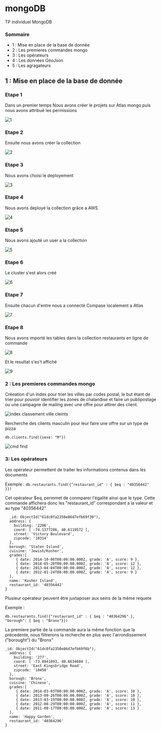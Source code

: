 # mongoDB
TP individuel MongoDB

### Sommaire

- 1 : Mise en place de la base de donnée
- 2 : Les premieres commandes mongo
- 3 : Les opérateurs
- 4 : Les données GéoJson
- 5 : Les agragateurs

## 1 : Mise en place de la base de donnée

### Etape 1

Dans un premier temps Nous avons créer le projets sur Atlas mongo puis nous avons attribué les permissions

![1](https://user-images.githubusercontent.com/63167717/148780501-720cc1cc-e972-4ec7-9c6f-0bc0a77d3087.JPG)

### Etape 2

Ensuite nous avons créer la collection

![2](https://user-images.githubusercontent.com/63167717/148780746-c4d37de2-c6f7-4f4b-bde9-f4e0ab05a1e0.JPG)

### Etape 3

Nous avons choisi le deployement

![3](https://user-images.githubusercontent.com/63167717/148780900-7e3c0e6d-cf3b-4526-bbdf-b3f402d61243.JPG)

### Etape 4

Nous avons deployé la collection grâce a AWS

![4](https://user-images.githubusercontent.com/63167717/148780993-96ab6522-76c4-4d56-ab73-37c16e8ba7cc.JPG)

### Etape 5

Nous avons ajouté un user a la collection 

![5](https://user-images.githubusercontent.com/63167717/148781591-a2513d69-4fc6-4720-80f7-f2c16c03d9b0.JPG)

### Etape 6

Le cluster s'est alors créé

![6](https://user-images.githubusercontent.com/63167717/148781816-2cc74e5d-02e8-4843-95d6-76752ab76422.JPG)

### Etape 7

Ensuite chacun d'entre nous a connecté Compase localement a Atlas

![7](https://user-images.githubusercontent.com/63167717/148781927-feae2f97-34ed-4fd2-abe5-3a2643edb6e9.JPG)

### Etape 8

Nous avons importé les tables dans la collection restaurants en ligne de commande

![8](https://user-images.githubusercontent.com/63167717/148782166-33ae6381-93b9-4310-8e4e-8c86cf3c75bf.JPG)

Et le resultat s'es't affiché

![9](https://user-images.githubusercontent.com/63167717/148782222-ad9ef1a5-9da0-46cd-9069-2d5b6640d904.JPG)

### 2 : Les premieres commandes mongo

Créeation d'un index pour trier les villes par codes postal, le but étant de trier pour pouvoir identifier les zones de chalandise et faire un publipostage ou une campagne de mailing avec une offre pour attirer des client.

![index classement ville cleints](https://user-images.githubusercontent.com/63167717/149179145-fa58c140-5f87-43d9-86ac-3bc70d95d243.png)

Rercherche des clients masculin pour leur faire une offre sur un type de pizza 

```db.clients.find({sexe: "M"})```

![cmd find](https://user-images.githubusercontent.com/63167717/149182049-0e4c4a2c-e59d-4d51-8d90-e5c7b859bcb5.png)

### 3: Les opérateurs

Les opérateur permettent de traiter les informations contenus dans les documents 

Exemple :
```db.restaurants.find({"restaurant_id" : { $eq : "40356442" }})```

Cet opérateur $eq, permmet de conmparer l'égalité ainsi que le type. Cette commande affichera donc les "restaurant_id" correspondant a la valeur et au type "40356442"

``` { 
  _id: ObjectId("61dc0fa2350e86d7efb69f39"),
  address: {
    building: '2206',
    coord: [ -74.1377286, 40.6119572 ],
    street: 'Victory Boulevard',
    zipcode: '10314' 
  },
  borough: 'Staten Island',
  cuisine: 'Jewish/Kosher',
  grades:[
     { date: 2014-10-06T00:00:00.000Z, grade: 'A', score: 9 },
     { date: 2014-05-20T00:00:00.000Z, grade: 'A', score: 12 },
     { date: 2013-04-04T00:00:00.000Z, grade: 'A', score: 12 },
     { date: 2012-01-24T00:00:00.000Z, grade: 'A', score: 9 } 
  ],
  name: 'Kosher Island',
  restaurant_id: '40356442' 
}
```


Plusieur opérateur peuvent être juxtaposer aux seins de la même requete 

Exemple :

``` db.restaurants.find({"restaurant_id" : { $eq : "40364296" }, "borough": { $eq : "Bronx"}}) ```

La premiere partie de la commande aura la même fonction que la précedente, nous filtrerons la recherche en plus avec l'arrondissement ("borought") du "Bronx"

```
_id: ObjectId("61dc0fa2350e86d7efb69f6b"),
  address: {
    building: '277',
    coord: [ -73.8941893, 40.8634684 ],
    street: 'East Kingsbridge Road',
    zipcode: '10458' 
  },
  borough: 'Bronx',
  cuisine: 'Chinese',
  grades:[
     { date: 2014-03-03T00:00:00.000Z, grade: 'A', score: 10 },
     { date: 2013-09-26T00:00:00.000Z, grade: 'A', score: 10 },
     { date: 2013-03-19T00:00:00.000Z, grade: 'A', score: 10 },
     { date: 2012-08-29T00:00:00.000Z, grade: 'A', score: 11 },
     { date: 2011-08-17T00:00:00.000Z, grade: 'A', score: 13 } 
  ],
  name: 'Happy Garden',
  restaurant_id: '40364296' 
} 
```

